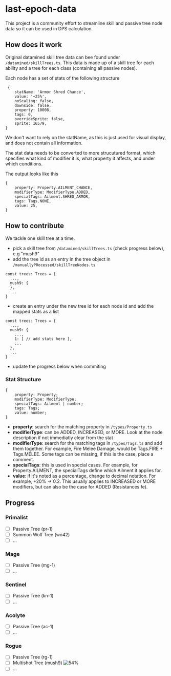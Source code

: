 # last-epoch-data

This project is a community effort to streamline skill and passive tree node data so it can be used in DPS calculation.

## How does it work

Original datamined skill tree data can bee found under
`/datamined/skillTrees.ts`. This data is made up of a skill tree for each ability and a tree for each class (containing all passive nodes).

Each node has a set of stats of the following structure

```
 {
    statName: 'Armor Shred Chance',
    value: '+25%',
    noScaling: false,
    downside: false,
    property: 10008,
    tags: 0,
    overrideSprite: false,
    sprite: 16579,
}
```

We don't want to rely on the statName, as this is just used for visual display, and does not contain all information.

The stat data needs to be converted to more strucutured format, which specifies what kind of modifier it is, what property it affects, and under which conditions.

The output looks like this

```
{
    property: Property.AILMENT_CHANCE,
    modifierType: ModifierType.ADDED,
    specialTags: Ailment.SHRED_ARMOR,
    tags: Tags.NONE,
    value: 25,
}
```

## How to contribute

We tackle one skill tree at a time.

- pick a skill tree from `/datamined/skillTrees.ts` (check progress below), e.g "mush9"
- add the tree id as an entry in the tree object in `/manuallyPRocessed/skillTreeNodes.ts`

```
const trees: Trees = {
  ...,
  mush9: {
  },
  ...
}
```

- create an entry under the new tree id for each node id and add the mapped stats as a list

```
const trees: Trees = {
  ...,
  mush9: {
    ...,
    1: [ // add stats here ],
    ...
  },
  ...
}
```

- update the progress below when commiting

### Stat Structure

```
{
    property: Property;
    modifierType: ModifierType;
    specialTags: Ailment | number;
    tags: Tags;
    value: number;
}
```

- **property**: search for the matching property in `/types/Property.ts`
- **modifierType**: can be ADDED, INCREASED, or MORE. Look at the node description if not immediatly clear from the stat
- **modifierType**: search for the matching tags in `/types/Tags.ts` and add them together. For example, Fire Melee Damage, would be Tags.FIRE + Tags.MELEE. Some tags can be missing, if this is the case, place a comment.
- **specialTags**: this is used in special cases. For example, for Property.AILMENT, the specialTags define which Ailment it applies for.
- **value**: if it's noted as a percentage, change to decimal notation. For example, +20% -> 0.2. This usually applies to INCREASED or MORE modifiers, but can also be the case for ADDED (Resistances fe).

## Progress

### Primalist

- [ ] Passive Tree (pr-1)
- [ ] Summon Wolf Tree (wo42)
- [ ] ...

### Mage

- [ ] Passive Tree (mg-1)
- [ ] ...

### Sentinel

- [ ] Passive Tree (kn-1)
- [ ] ...

### Acolyte

- [ ] Passive Tree (ac-1)
- [ ] ...

### Rogue

- [ ] Passive Tree (rg-1)
- [ ] Multishot Tree (mush9) ![54%](https://progress-bar.dev/54)
- [ ] ...
